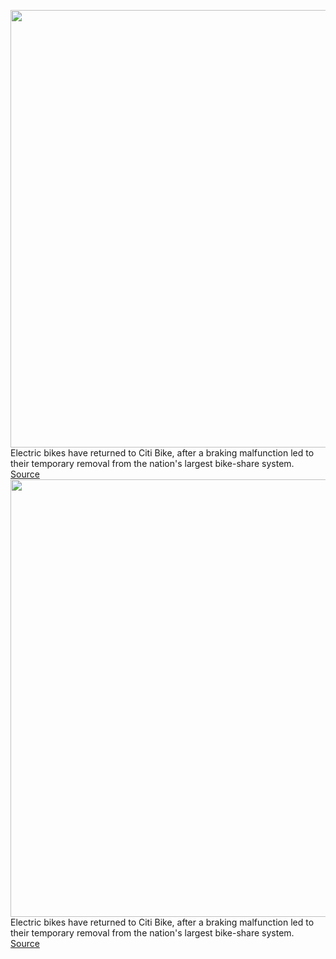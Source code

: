 <img src='https://cdn.vox-cdn.com/thumbor/iJkVLisgYGogzKv4xw7na3iTIe4=/0x0:1024x512/1200x800/filters:focal(431x175:593x337)/cdn.vox-cdn.com/uploads/chorus_image/image/66334620/Ebike_photo_3.0.jpg' width='700px' /><br/>
Electric bikes have returned to Citi Bike, after a braking malfunction led to their temporary removal from the nation's largest bike-share system.
<a href='https://www.theverge.com/2020/2/19/21142346/citi-bike-electric-ebike-nyc-return-brake-malfunction'> Source <a/><img src='https://cdn.vox-cdn.com/thumbor/iJkVLisgYGogzKv4xw7na3iTIe4=/0x0:1024x512/1200x800/filters:focal(431x175:593x337)/cdn.vox-cdn.com/uploads/chorus_image/image/66334620/Ebike_photo_3.0.jpg' width='700px' /><br/>
Electric bikes have returned to Citi Bike, after a braking malfunction led to their temporary removal from the nation's largest bike-share system.
<a href='https://www.theverge.com/2020/2/19/21142346/citi-bike-electric-ebike-nyc-return-brake-malfunction'> Source <a/>